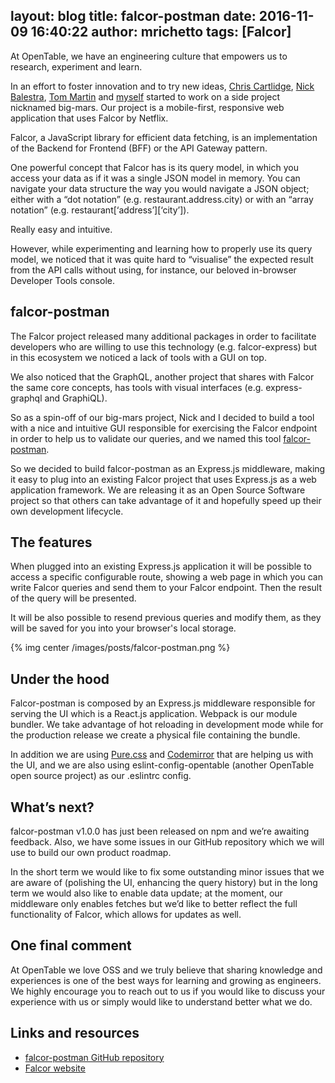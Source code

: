 layout: blog
title: falcor-postman
date: 2016-11-09 16:40:22
author: mrichetto
tags: [Falcor]
---

At OpenTable, we have an engineering culture that empowers us to research, experiment and learn. 


In an effort to foster innovation and to try new ideas, [Chris Cartlidge](/blog/authors/ccartlidge.html), [Nick Balestra](https://twitter.com/nickbalestra), [Tom Martin](https://twitter.com/tpgmartin) and [myself](/blog/authors/mrichetto.html) started to work on a side project nicknamed big-mars. Our project is a mobile-first, responsive web application that uses Falcor by Netflix.


Falcor, a JavaScript library for efficient data fetching, is an implementation of the Backend for Frontend (BFF) or the API Gateway pattern.


One powerful concept that Falcor has is its query model, in which you access your data as if it was a single JSON model in memory.  You can navigate your data structure the way you would navigate a JSON object; either with a “dot notation” (e.g. restaurant.address.city) or with an “array notation” (e.g. restaurant[‘address’][‘city’]). 


Really easy and intuitive.


However, while experimenting and learning how to properly use its query model, we noticed that it was quite hard to “visualise” the expected result from the API calls without using, for instance, our beloved in-browser Developer Tools console.

## falcor-postman
The Falcor project released many additional packages in order to facilitate developers who are willing to use this technology (e.g. falcor-express) but in this ecosystem we noticed a lack of tools with a GUI on top.


We also noticed that the GraphQL, another project that shares with Falcor the same core concepts, has tools with visual interfaces (e.g. express-graphql and GraphiQL).


So as a spin-off of our big-mars project, Nick and I decided to build a tool with a nice and intuitive GUI responsible for exercising the Falcor endpoint in order to help us to validate our queries, and we named this tool [falcor-postman](https://github.com/opentable/falcor-postman).


So we decided to build falcor-postman as an Express.js middleware, making it easy to plug into an existing Falcor project that uses Express.js as a web application framework. We are releasing it as an Open Source Software project so that others can take advantage of it and hopefully speed up their own development lifecycle.

## The features
When plugged into an existing Express.js application it will be possible to access a specific configurable route, showing a web page in which you can write Falcor queries and send them to your Falcor endpoint. Then the result of the query will be presented.


It will be also possible to resend previous queries and modify them, as they will be saved for you into your browser's local storage.

{% img center /images/posts/falcor-postman.png %}

## Under the hood
Falcor-postman is composed by an Express.js middleware responsible for serving the UI which is a React.js application. Webpack is our module bundler. We take advantage of hot reloading in development mode while for the production release we create a physical file containing the bundle.


In addition we are using [Pure.css](http://purecss.io) and [Codemirror](https://codemirror.net) that are helping us with the UI, and we are also using eslint-config-opentable (another OpenTable open source project) as our .eslintrc config.

## What’s next?
falcor-postman v1.0.0 has just been released on npm and we’re awaiting feedback. Also, we have some issues in our GitHub repository which we will use to build our own product roadmap.


In the short term we would like to fix some outstanding minor issues that we are aware of (polishing the UI, enhancing the query history) but in the long term we would also like to enable data update; at the moment, our middleware only enables fetches but we’d like to better reflect the full functionality of Falcor, which allows for updates as well.

## One final comment
At OpenTable we love OSS and we truly believe that sharing knowledge and experiences is one of the best ways for learning and growing as engineers. We highly encourage you to reach out to us if you would like to discuss your experience with us or simply would like to understand better what we do.


## Links and resources
* [falcor-postman GitHub repository](https://github.com/opentable/falcor-postman)
* [Falcor website](https://netflix.github.io/falcor/)


